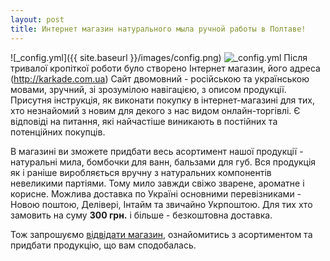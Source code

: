 ```yaml
---
layout: post
title: Интернет магазин натурального мыла ручной работы в Полтаве!
---
```


![_config.yml]({{ site.baseurl }}/images/config.png)
![_config.yml](http://3.bp.blogspot.com/-FDcnJbmqFpE/UXWPWUdOwFI/AAAAAAAAAtQ/S-cIiRZiM8E/s1600/IMG_9950+(260).JPG)
Після тривалої кропіткої роботи було створено Інтернет магазин, його адреса (http://karkade.com.ua) Сайт двомовний - російською та українською мовами, зручний, зі зрозумілою навігацією, з описом продукції. Присутня інструкція, як виконати покупку в інтернет-магазині для тих, хто незнайомий з новим для декого з нас видом онлайн-торгівлі. Є відповіді на питання, які найчастіше виникають в постійних та потенційних покупців.

В магазині ви зможете придбати весь асортимент нашої продукції - натуральні мила, бомбочки для ванн, бальзами для губ. Вся продукція як і раніше виробляється вручну з натуральних компонентів невеликими партіями. Тому мило завжди свіжо зварене, ароматне і корисне. Можлива доставка по Україні основними перевізниками - Новою поштою, Делівері, Інтайм та звичайно Укрпоштою. Для тих хто замовить на суму **300 грн.** і більше - безкоштовна доставка.

Тож запрошуємо [відвідати магазин](http://karkade.com.ua), ознайомитись з асортиментом та придбати продукцію, що вам сподобалась.


